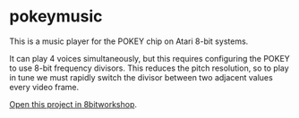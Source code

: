 pokeymusic
=====

This is a music player for the POKEY chip on Atari 8-bit systems.

It can play 4 voices simultaneously, but this requires configuring the POKEY to use 8-bit frequency divisors.
This reduces the pitch resolution, so to play in tune we must rapidly switch the divisor between two adjacent values every video frame.

[Open this project in 8bitworkshop](http://8bitworkshop.com/redir.html?platform=atari8-800&githubURL=https%3A%2F%2Fgithub.com%2Fsehugg%2Fpokeymusic&file=testmusic.c).
